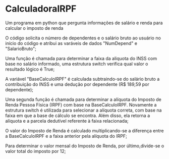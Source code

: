 # CalculadoraIRPF
Um programa em python que pergunta informações de salário e renda para calcular o imposto de renda

O código solicita o número de dependentes e o salário bruto ao usuário no início do código e atribui as varáveis de dados "NumDepend" e "SalarioBruto";

Uma função é chamada para determinar a faixa da aliquota do INSS com base no salário informado, uma estrutura switch verifica qual valor o resultado lógico é True;

A variável "BaseCalculoIRPF" é calculada subtraindo-se do salário bruto a contribuição do INSS e uma dedução por dependente (R$ 189,59 por dependente);

Uma segunda função é chamada para determinar a alíquota do Imposto de Renda Pessoa Física (IRPF) com base na BaseCalculoIRPF. Novamente a estrutura switch  é utilizada para selecionar a alíquota correta, com base na faixa em que a base de cálculo se encontra. Além disso, ela retorna a alíquota e a parcela dedutível referente à faixa relacionada;

O valor do Imposto de Renda é calculado multiplicando-se a diferença entre a BaseCalculoIRPF e a faixa anterior pela alíquota do IRPF;

Para determinar o valor mensal do Imposto de Renda, por último,divide-se o valor total do imposto por 12;
